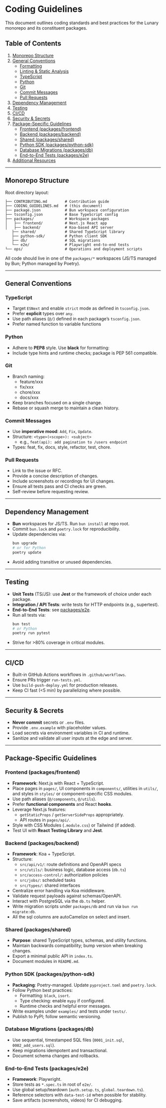 # Coding Guidelines

This document outlines coding standards and best practices for the Lunary monorepo and its constituent packages.

## Table of Contents
1. [Monorepo Structure](#monorepo-structure)
2. [General Conventions](#general-conventions)
   - [Formatting](#formatting)
   - [Linting & Static Analysis](#linting--static-analysis)
   - [TypeScript](#typescript)
   - [Python](#python)
   - [Git](#git)
   - [Commit Messages](#commit-messages)
   - [Pull Requests](#pull-requests)
3. [Dependency Management](#dependency-management)
4. [Testing](#testing)
5. [CI/CD](#ci-cd)
6. [Security & Secrets](#security--secrets)
7. [Package-Specific Guidelines](#package-specific-guidelines)
   - [Frontend (packages/frontend)](#frontend-packagesfrontend)
   - [Backend (packages/backend)](#backend-packagesbackend)
   - [Shared (packages/shared)](#shared-packagesshared)
   - [Python SDK (packages/python-sdk)](#python-sdk-packagespython-sdk)
   - [Database Migrations (packages/db)](#database-migrations-packagesdb)
   - [End-to-End Tests (packages/e2e)](#end-to-end-tests-packagese2e)
8. [Additional Resources](#additional-resources)

---

## Monorepo Structure

Root directory layout:
```
├── CONTRIBUTING.md        # Contribution guide
├── CODING_GUIDELINES.md   # (this document)
├── package.json           # Bun workspace configuration
├── tsconfig.json          # Base TypeScript config
├── packages/              # Workspace packages
│   ├── frontend/          # Next.js React app
│   ├── backend/           # Koa-based API server
   ├── shared/             # Shared TypeScript library
   ├── python-sdk/         # Python client SDK
   ├── db/                 # SQL migrations
   └── e2e/                # Playwright end-to-end tests
└── ops/                   # Operations and deployment scripts
```

All code should live in one of the `packages/*` workspaces (JS/TS managed by Bun; Python managed by Poetry).

---

## General Conventions
### TypeScript
- Target `ESNext` and enable `strict` mode as defined in `tsconfig.json`.
- Prefer **explicit** types over `any`.
- Use path aliases (`@/`) defined in each package’s `tsconfig.json`.
- Prefer named function to variable functions

### Python
- Adhere to **PEP8** style. Use **black** for formatting:
- Include type hints and runtime checks; package is PEP 561 compatible.

### Git
- Branch naming:
  - feature/xxx
  - fix/xxx
  - chore/xxx
  - docs/xxx
- Keep branches focused on a single change.
- Rebase or squash merge to maintain a clean history.

### Commit Messages
- Use **imperative mood**: `Add`, `Fix`, `Update`.
- Structure: `<type>(<scope>): <subject>`
  - e.g., `feat(api): add pagination to /users endpoint`
- Types: feat, fix, docs, style, refactor, test, chore.

### Pull Requests
- Link to the issue or RFC.
- Provide a concise description of changes.
- Include screenshots or recordings for UI changes.
- Ensure all tests pass and CI checks are green.
- Self-review before requesting review.

---

## Dependency Management

- **Bun** workspaces for JS/TS. Run `bun install` at repo root.
- Commit `bun.lock` and `poetry.lock` for reproducibility.
- Update dependencies via:
  ```bash
  bun upgrade
  # or for Python
  poetry update
  ```
- Avoid adding transitive or unused dependencies.

---

## Testing

- **Unit Tests** (TS/JS): use **Jest** or the framework of choice under each package.
- **Integration / API Tests**: write tests for HTTP endpoints (e.g., supertest).
- **End-to-End Tests**: see [packages/e2e](#end-to-end-tests-packagese2e).
- Run all tests via:
  ```bash
  bun test
  # or Python
  poetry run pytest
  ```
- Strive for >80% coverage in critical modules.

---

## CI/CD

- Built-in GitHub Actions workflows in `.github/workflows`.
- Ensure PRs trigger `run-tests.yml`.
- Use `build-push-deploy.yml` for production releases.
- Keep CI fast (<5 min) by parallelizing where possible.

---

## Security & Secrets

- **Never commit** secrets or `.env` files.
- Provide `.env.example` with placeholder values.
- Load secrets via environment variables in CI and runtime.
- Sanitize and validate all user inputs at the edge and server.

---

## Package-Specific Guidelines

### Frontend (packages/frontend)
- **Framework**: Next.js with React + TypeScript.
- Place pages in `pages/`, UI components in `components/`, utilities in `utils/`, and styles in `styles/` or component-specific CSS modules.
- Use path aliases (`@/components`, `@/utils`).
- Prefer **functional components** and React **hooks**.
- Leverage Next.js features:
  - `getStaticProps` / `getServerSideProps` appropriately.
  - API routes in `pages/api/`.
- Style with CSS Modules (`.module.css`) or Tailwind (if added).
- Test UI with **React Testing Library** and **Jest**.

### Backend (packages/backend)
- **Framework**: Koa + TypeScript.
- Structure:
  - `src/api/v1/`: route definitions and OpenAPI specs
  - `src/utils/`: business logic, database access (`db.ts`)
  - `src/access-control/`: authorization policies
  - `src/jobs/`: scheduled tasks
  - `src/types/`: shared interfaces
- Centralize error handling via Koa middleware.
- Validate request payloads against schemas/OpenAPI.
- Interact with PostgreSQL via the `db.ts` helper.
- Write migration scripts under `packages/db` and run via `bun run migrate:db`.
- All the sql columns are autoCamelize on select and insert. 

### Shared (packages/shared)
- **Purpose**: shared TypeScript types, schemas, and utility functions.
- Maintain backwards compatibility; bump version when breaking changes.
- Export a minimal public API in `index.ts`.
- Document modules in `README.md`.

### Python SDK (packages/python-sdk)
- **Packaging**: Poetry-managed. Update `pyproject.toml` and `poetry.lock`.
- Follow Python best practices:
  - Formatting: `black`, `isort`.
  - Type checking: enable `mypy` if configured.
  - Runtime checks and helpful error messages.
- Write examples under `examples/` and tests under `tests/`.
- Publish to PyPI; follow semantic versioning.

### Database Migrations (packages/db)
- Use sequential, timestamped SQL files (`0001_init.sql`, `0002_add_users.sql`).
- Keep migrations idempotent and transactional.
- Document schema changes and rollbacks.

### End-to-End Tests (packages/e2e)
- **Framework**: Playwright.
- Store tests as `*.spec.ts` in root of `e2e/`.
- Use global setup/teardown (`auth.setup.ts`, `global.teardown.ts`).
- Reference selectors with `data-test-id` when possible for stability.
- Save artifacts (screenshots, videos) for CI debugging.
